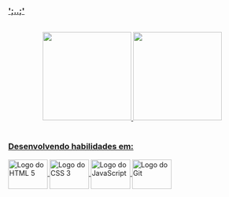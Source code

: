 ### [';..;'](https://victorsbit.github.io/)

<!--
**victorsbit/victorsbit** is a ✨ _special_ ✨ repository because its `README.md` (this file) appears on your GitHub profile.

Here are some ideas to get you started:

- 🔭 I’m currently working on ...
- 🌱 I’m currently learning ...
- 👯 I’m looking to collaborate on ...
- 🤔 I’m looking for help with ...
- 💬 Ask me about ...
- 📫 How to reach me: ...
- 😄 Pronouns: ...
- ⚡ Fun fact: ...
-->

<!--
* 🔭 Desenvolvimento Web
* 🌱 Estudante da [Trybe](https://www.betrybe.com/)
-->

<br />

<!--
<p align="left">
  <img src="https://logodownload.org/wp-content/uploads/2016/10/html5-logo-11.png" alt="HTML5" height="50" style="vertical-align:top; margin:4px">
  <img src="https://logospng.org/download/css-3/logo-css-3-2048.png" alt="CSS" height="50" style="vertical-align:top; margin:4px">
  <img src="https://www.freepnglogos.com/uploads/javascript-png/javascript-logo-transparent-logo-javascript-images-3.png" alt="HTML5" height="50" style="vertical-align:top; margin:4px">
</p>
-->

<div align="center">
  <a href="#">
  <img height="180em" src="https://github-readme-stats.vercel.app/api?username=victorsbit&locale=pt-br&show_icons=true&theme=react&include_all_commits=true&count_private=true"/>
  <img height="180em" src="https://github-readme-stats.vercel.app/api/top-langs/?username=victorsbit&locale=pt-br&layout=compact&langs_count=7&theme=react"/>
</div>
<div style="display: inline_block"><br>

### Desenvolvendo habilidades em:

<img align="center" alt="Logo do HTML 5" height="60" width="80" src="https://cdn.jsdelivr.net/gh/devicons/devicon/icons/html5/html5-original-wordmark.svg">
<img align="center" alt="Logo do CSS 3" height="60" width="80" src="https://cdn.jsdelivr.net/gh/devicons/devicon/icons/css3/css3-original-wordmark.svg">
<img align="center" alt="Logo do JavaScript" height="60" width="80" src="https://cdn.jsdelivr.net/gh/devicons/devicon/icons/javascript/javascript-original.svg">
<img align="center" alt="Logo do Git" height="60" width="80" src="https://cdn.jsdelivr.net/gh/devicons/devicon/icons/git/git-original-wordmark.svg">

